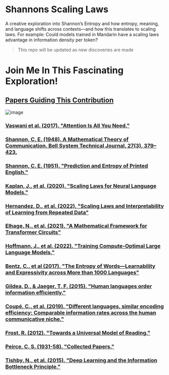 # Shannons Scaling Laws
A creative exploration into Shannon’s Entropy and how entropy, meaning, and language shifts across contexts—and how this translates to scaling laws. For example: Could models trained in Mandarin have a scaling laws advantage in information density per token?

> This repo will be updated as new discoveries are made

# Join Me In This Fascinating Exploration!

## [Papers Guiding This Contribution](https://arc.net/folder/E9A1BCB2-4F59-40C6-9730-18127D63D9E4)

![image](https://github.com/user-attachments/assets/957c91f0-839b-46b9-88a2-cffc41841c08)


### [Vaswani et al. (2017). "Attention Is All You Need."](https://arxiv.org/abs/1706.03762)

### [Shannon, C. E. (1948). A Mathematical Theory of Communication. Bell System Technical Journal, 27(3), 379–423.](https://people.math.harvard.edu/~ctm/home/text/others/shannon/entropy/entropy.pdf)

### [Shannon, C. E. (1951). "Prediction and Entropy of Printed English."](https://www.princeton.edu/~wbialek/rome/refs/shannon_51.pdf)
### [Kaplan, J., et al. (2020). "Scaling Laws for Neural Language Models."](https://arxiv.org/abs/2001.08361)

### [Hernandez, D., et al. (2022), "Scaling Laws and Interpretability of Learning from Repeated Data"](https://arxiv.org/abs/2205.10487)
### [Elhage, N., et al. (2021), "A Mathematical Framework for Transformer Circuits"](https://transformer-circuits.pub/2021/framework/index.html)
### [Hoffmann, J., et al. (2022). "Training Compute-Optimal Large Language Models."](https://arxiv.org/abs/2203.15556)
### [Bentz, C., et al (2017). "The Entropy of Words—Learnability and Expressivity across More than 1000 Languages"](https://www.mdpi.com/1099-4300/19/6/275)

### [Gildea, D., & Jaeger, T. F. (2015). "Human languages order information efficiently."](https://arxiv.org/abs/1510.02823)
### [Coupé, C., et al. (2019). "Different languages, similar encoding efficiency: Comparable information rates across the human communicative niche." ](https://pubmed.ncbi.nlm.nih.gov/32047854/)
### [Frost, R. (2012). "Towards a Universal Model of Reading."](https://www.cambridge.org/core/journals/behavioral-and-brain-sciences/article/abs/towards-a-universal-model-of-reading/215B8EC1ABA1987401C440455F24C765)
### [Peirce, C. S. (1931-58). "Collected Papers."](https://colorysemiotica.wordpress.com/wp-content/uploads/2014/08/peirce-collectedpapers.pdf)
### [Tishby, N., et al. (2015). "Deep Learning and the Information Bottleneck Principle."](https://arxiv.org/abs/1503.02406)


